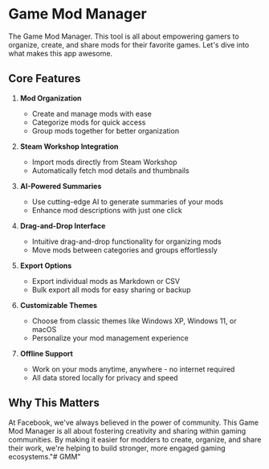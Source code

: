 # Game Mod Manager

The Game Mod Manager. This tool is all about empowering gamers to organize, create, and share mods for their favorite games. Let's dive into what makes this app awesome.

## Core Features

1. **Mod Organization**
   - Create and manage mods with ease
   - Categorize mods for quick access
   - Group mods together for better organization

2. **Steam Workshop Integration**
   - Import mods directly from Steam Workshop
   - Automatically fetch mod details and thumbnails

3. **AI-Powered Summaries**
   - Use cutting-edge AI to generate summaries of your mods
   - Enhance mod descriptions with just one click

4. **Drag-and-Drop Interface**
   - Intuitive drag-and-drop functionality for organizing mods
   - Move mods between categories and groups effortlessly

5. **Export Options**
   - Export individual mods as Markdown or CSV
   - Bulk export all mods for easy sharing or backup

6. **Customizable Themes**
   - Choose from classic themes like Windows XP, Windows 11, or macOS
   - Personalize your mod management experience

7. **Offline Support**
   - Work on your mods anytime, anywhere - no internet required
   - All data stored locally for privacy and speed

## Why This Matters

At Facebook, we've always believed in the power of community. This Game Mod Manager is all about fostering creativity and sharing within gaming communities. By making it easier for modders to create, organize, and share their work, we're helping to build stronger, more engaged gaming ecosystems."# GMM" 
